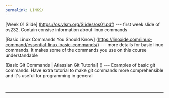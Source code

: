 ```yaml
---
permalink: LINKS/
---
```

[Week 01 Slide] (https://os.vlsm.org/Slides/os01.pdf) --- first week slide of os232.
Contain consise information about linux commands

[Basic Linux Commands You Should Know] (https://linoxide.com/linux-command/essential-linux-basic-commands/) --- more details for basic linux commands.
It makes some of the commands you use on this course understandable 

[Basic Git Commands | Atlassian Git Tutorial] () --- Examples of basic git commands. Have extra tutorial to make git commands more comprehensible and it's useful for programming in general

<br>
<hr>
